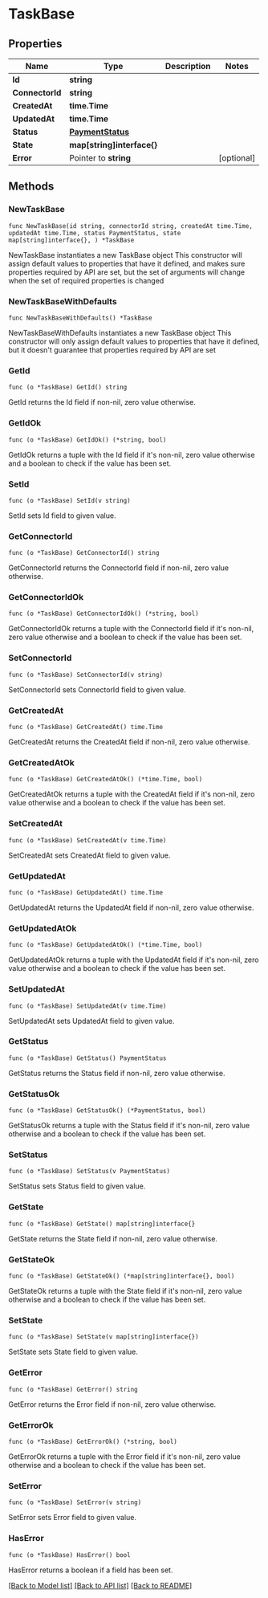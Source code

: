 # TaskBase

## Properties

Name | Type | Description | Notes
------------ | ------------- | ------------- | -------------
**Id** | **string** |  | 
**ConnectorId** | **string** |  | 
**CreatedAt** | **time.Time** |  | 
**UpdatedAt** | **time.Time** |  | 
**Status** | [**PaymentStatus**](PaymentStatus.md) |  | 
**State** | **map[string]interface{}** |  | 
**Error** | Pointer to **string** |  | [optional] 

## Methods

### NewTaskBase

`func NewTaskBase(id string, connectorId string, createdAt time.Time, updatedAt time.Time, status PaymentStatus, state map[string]interface{}, ) *TaskBase`

NewTaskBase instantiates a new TaskBase object
This constructor will assign default values to properties that have it defined,
and makes sure properties required by API are set, but the set of arguments
will change when the set of required properties is changed

### NewTaskBaseWithDefaults

`func NewTaskBaseWithDefaults() *TaskBase`

NewTaskBaseWithDefaults instantiates a new TaskBase object
This constructor will only assign default values to properties that have it defined,
but it doesn't guarantee that properties required by API are set

### GetId

`func (o *TaskBase) GetId() string`

GetId returns the Id field if non-nil, zero value otherwise.

### GetIdOk

`func (o *TaskBase) GetIdOk() (*string, bool)`

GetIdOk returns a tuple with the Id field if it's non-nil, zero value otherwise
and a boolean to check if the value has been set.

### SetId

`func (o *TaskBase) SetId(v string)`

SetId sets Id field to given value.


### GetConnectorId

`func (o *TaskBase) GetConnectorId() string`

GetConnectorId returns the ConnectorId field if non-nil, zero value otherwise.

### GetConnectorIdOk

`func (o *TaskBase) GetConnectorIdOk() (*string, bool)`

GetConnectorIdOk returns a tuple with the ConnectorId field if it's non-nil, zero value otherwise
and a boolean to check if the value has been set.

### SetConnectorId

`func (o *TaskBase) SetConnectorId(v string)`

SetConnectorId sets ConnectorId field to given value.


### GetCreatedAt

`func (o *TaskBase) GetCreatedAt() time.Time`

GetCreatedAt returns the CreatedAt field if non-nil, zero value otherwise.

### GetCreatedAtOk

`func (o *TaskBase) GetCreatedAtOk() (*time.Time, bool)`

GetCreatedAtOk returns a tuple with the CreatedAt field if it's non-nil, zero value otherwise
and a boolean to check if the value has been set.

### SetCreatedAt

`func (o *TaskBase) SetCreatedAt(v time.Time)`

SetCreatedAt sets CreatedAt field to given value.


### GetUpdatedAt

`func (o *TaskBase) GetUpdatedAt() time.Time`

GetUpdatedAt returns the UpdatedAt field if non-nil, zero value otherwise.

### GetUpdatedAtOk

`func (o *TaskBase) GetUpdatedAtOk() (*time.Time, bool)`

GetUpdatedAtOk returns a tuple with the UpdatedAt field if it's non-nil, zero value otherwise
and a boolean to check if the value has been set.

### SetUpdatedAt

`func (o *TaskBase) SetUpdatedAt(v time.Time)`

SetUpdatedAt sets UpdatedAt field to given value.


### GetStatus

`func (o *TaskBase) GetStatus() PaymentStatus`

GetStatus returns the Status field if non-nil, zero value otherwise.

### GetStatusOk

`func (o *TaskBase) GetStatusOk() (*PaymentStatus, bool)`

GetStatusOk returns a tuple with the Status field if it's non-nil, zero value otherwise
and a boolean to check if the value has been set.

### SetStatus

`func (o *TaskBase) SetStatus(v PaymentStatus)`

SetStatus sets Status field to given value.


### GetState

`func (o *TaskBase) GetState() map[string]interface{}`

GetState returns the State field if non-nil, zero value otherwise.

### GetStateOk

`func (o *TaskBase) GetStateOk() (*map[string]interface{}, bool)`

GetStateOk returns a tuple with the State field if it's non-nil, zero value otherwise
and a boolean to check if the value has been set.

### SetState

`func (o *TaskBase) SetState(v map[string]interface{})`

SetState sets State field to given value.


### GetError

`func (o *TaskBase) GetError() string`

GetError returns the Error field if non-nil, zero value otherwise.

### GetErrorOk

`func (o *TaskBase) GetErrorOk() (*string, bool)`

GetErrorOk returns a tuple with the Error field if it's non-nil, zero value otherwise
and a boolean to check if the value has been set.

### SetError

`func (o *TaskBase) SetError(v string)`

SetError sets Error field to given value.

### HasError

`func (o *TaskBase) HasError() bool`

HasError returns a boolean if a field has been set.


[[Back to Model list]](../README.md#documentation-for-models) [[Back to API list]](../README.md#documentation-for-api-endpoints) [[Back to README]](../README.md)


